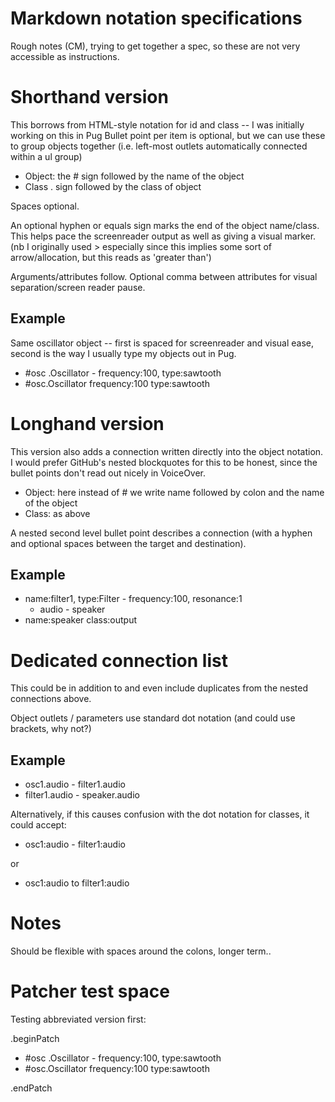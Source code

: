 # Markdown notation specifications

Rough notes (CM), trying to get together a spec, so these are not very accessible as instructions.

# Shorthand version
This borrows from HTML-style notation for id and class -- I was initially working on this in Pug
Bullet point per item is optional, but we can use these to group objects together (i.e. left-most outlets automatically connected within a ul group)

- Object: the # sign followed by the name of the object
- Class . sign followed by the class of object

Spaces optional.

An optional hyphen or equals sign marks the end of the object name/class. 
This helps pace the screenreader output as well as giving a visual marker.
(nb I originally used > especially since this implies some sort of arrow/allocation, but this reads as 'greater than')

Arguments/attributes follow.
Optional comma between attributes for visual separation/screen reader pause.

## Example
Same oscillator object -- first is spaced for screenreader and visual ease, second is the way I usually type my objects out in Pug.
- #osc .Oscillator - frequency:100, type:sawtooth
- #osc.Oscillator frequency:100 type:sawtooth

# Longhand version
This version also adds a connection written directly into the object notation.  I would prefer GitHub's nested blockquotes for this to be honest, since the bullet points don't read out nicely in VoiceOver.
- Object: here instead of # we write name followed by colon and the name of the object
- Class: as above

A nested second level bullet point describes a connection (with a hyphen and optional spaces between the target and destination).

## Example
- name:filter1, type:Filter - frequency:100, resonance:1
  - audio - speaker
- name:speaker class:output

# Dedicated connection list
This could be in addition to and even include duplicates from the nested connections above.

Object outlets / parameters use standard dot notation (and could use brackets, why not?)

## Example
- osc1.audio - filter1.audio 
- filter1.audio - speaker.audio

Alternatively, if this causes confusion with the dot notation for classes, it could accept:
- osc1:audio - filter1:audio

or

- osc1:audio to filter1:audio

# Notes
Should be flexible with spaces around the colons, longer term..

# Patcher test space
Testing abbreviated version first:
<div id="source" style='background-color:beige;'>

</div>

.beginPatch

- #osc .Oscillator - frequency:100, type:sawtooth
- #osc.Oscillator frequency:100 type:sawtooth

.endPatch

<div id='patcher'></div>
<code id='object'></code>


<script src="./vessels.js"></script>
<script>
    var output = {};

    function run(){
        document.getElementById('source').innerHTML = document.body.innerHTML.substring(document.body.innerHTML.indexOf('.beginPatch') + 11,document.body.innerHTML.indexOf('.endPatch'));
        document.getElementById('patcher').innerHTML = '';
        document.getElementById('source').querySelectorAll('li').forEach((x,i)=>{
            x.setAttribute('class','red');
            x.id = `original${i}`
            console.log(x.children.length)
            if(x.children.length>0)console.log(Array.from(x.children).filter(item=>item.tagName == 'UL'))
            if(x.innerHTML.split('<ul>').length>1)console.log(x.innerHTML.split('<ul>')[1].split('</ul>')[0])
            let listItem =  patcher.appendChild(document.createElement('button'));
            listItem.innerHTML = x.innerHTML;
            listItem.id = `item${i}`
        })
        document.getElementById('object').innerHTML += Vessels.parseObject('#osc.Oscillator frequency:100 type:sawtooth').toString();
    }
    run();
</script>
